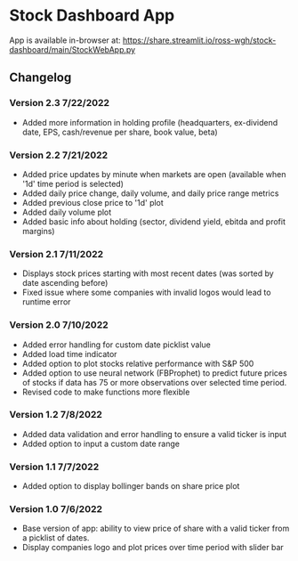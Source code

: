 # Stock Dashboard App

App is available in-browser at: https://share.streamlit.io/ross-wgh/stock-dashboard/main/StockWebApp.py

## Changelog

### Version 2.3 7/22/2022
- Added more information in holding profile (headquarters, ex-dividend date, EPS, cash/revenue per share, book value, beta)

### Version 2.2 7/21/2022
- Added price updates by minute when markets are open (available when '1d' time period is selected)
- Added daily price change, daily volume, and daily price range metrics
- Added previous close price to '1d' plot
- Added daily volume plot
- Added basic info about holding (sector, dividend yield, ebitda and profit margins)

### Version 2.1 7/11/2022
- Displays stock prices starting with most recent dates (was sorted by date ascending before)
- Fixed issue where some companies with invalid logos would lead to runtime error

### Version 2.0 7/10/2022
- Added error handling for custom date picklist value
- Added load time indicator
- Added option to plot stocks relative performance with S&P 500
- Added option to use neural network (FBProphet) to predict future prices of stocks if data has 75 or more observations over selected time period.
- Revised code to make functions more flexible

### Version 1.2 7/8/2022
- Added data validation and error handling to ensure a valid ticker is input
- Added option to input a custom date range

### Version 1.1 7/7/2022
- Added option to display bollinger bands on share price plot

### Version 1.0 7/6/2022
- Base version of app: ability to view price of share with a valid ticker from a picklist of dates.
- Display companies logo and plot prices over time period with slider bar
